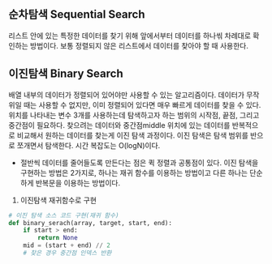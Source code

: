 ## 순차탐색 Sequential Search

리스트 안에 있는 특정한 데이터를 찾기 위해 앞에서부터 데이터를 하나씪 차례대로 확인하는 방법이다.
보통 정렬되지 않은 리스트에서 데이터를 찾아야 할 때 사용한다.

## 이진탐색 Binary Search
배열 내부의 데이터가 정렬되어 있어야만 사용할 수 있는 알고리즘이다.
데이터가 무작위일 때는 사용할 수 없지만, 이미 정렬되어 있다면 매우 빠르게 데이터를 찾을 수 있다.
위치를 나타내는 변수 3개를 사용하는데 탐색하고자 하는 범위의 시작점, 끝점, 그리고 중간점이 필요하다. 찾으려는 데이터와 중간점middle 위치에 있는 데이터를 반복적으로 비교해서 원하는 데이터를 찾는게 이진 탐색 과정이다.
이진 탐색은 탐색 범위를 반으로 쪼개면서 탐색한다.
시간 복잡도는 O(logN)이다.
- 절반씩 데이터를 줄어들도록 만든다는 점은 퀵 정렬과 공통점이 있다.
이진 탐색을 구현하는 방법은 2가지로, 하나는 재귀 함수를 이용하는 방법이고 다른 하나는 단순하게 반복문을 이용하는 방법이다.

1. 이진탐색 재귀함수로 구현
```python
# 이진 탐색 소스 코드 구현(재귀 함수)
def binary_serach(array, target, start, end):
    if start > end:
        return None
    mid = (start + end) // 2
    # 찾은 경우 중간점 인덱스 반환


```
        